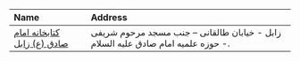 | Name                                                | Address                                                                          |
|:----------------------------------------------------|:---------------------------------------------------------------------------------|
| [كتابخانه امام صادق (ع) زابل](http://yasenarges.ir) | زابل - خیابان طالقانی – جنب مسجد مرحوم شریفی - حوزه علمیه امام صادق علیه السلام. |